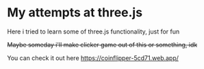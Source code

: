# My attempts at three.js
Here i tried to learn some of three.js functionality, just for fun

~~Maybe someday i'll make clicker game out of this or something, idk~~

You can check it out here https://coinflipper-5cd71.web.app/
